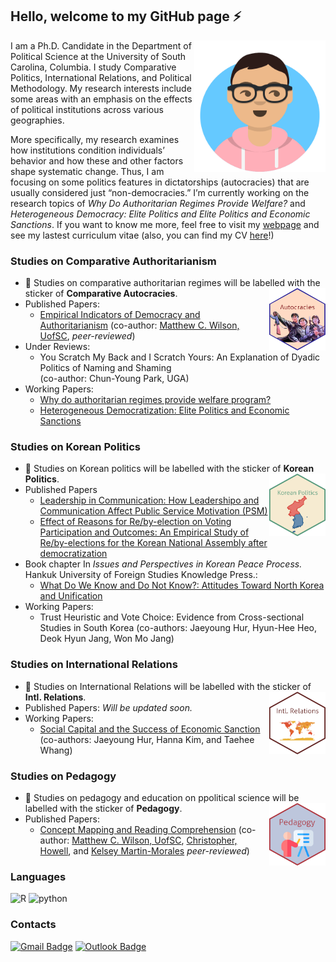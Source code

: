 ## Hello, welcome to my GitHub page ⚡
<img src= "avataaars.png"  width="210" height= "210" align="right" />

I am a Ph.D. Candidate in the Department of Political Science at the University of South Carolina, Columbia. I study Comparative Politics, International Relations, and Political Methodology. My research interests include some areas with an emphasis on the effects of political institutions across various geographies.

More specifically, my research examines how institutions condition individuals’ behavior and how these and other factors shape systematic change. Thus, I am focusing on some politics features in dictatorships (autocracies) that are usually considered just “non-democracies.” I’m currently working on the research topics of *Why Do Authoritarian Regimes Provide Welfare?* and *Heterogeneous Democracy: Elite Politics and Elite Politics and Economic Sanctions*. If you want to know me more, feel free to visit my [webpage](https://www.sanghoon-park.com/) and see my lastest curriculum vitae (also, you can find my CV [here](https://www.dropbox.com/s/emdhih3uzpo660n/Sanghoon_Park_CV.pdf?dl=0)!)

### Studies on Comparative Authoritarianism  
- 💬 Studies on comparative authoritarian regimes will be labelled with the sticker of **Comparative Autocracies**.
<img src="autocrats.png" width="90" height= "100" align="right" /> <br />  
- Published Papers: 
  - [Empirical Indicators of Democracy and Authoritarianism](https://www.oxfordbibliographies.com/view/document/obo-9780199756223/obo-9780199756223-0348.xml?rskey=tdWYwB&result=1&q=Empirical+Indicators+of+Democracy+and+Authoritarianism#firstMatch) (co-author: [Matthew C. Wilson, UofSC](http://matthewcharleswilson.com/), *peer-reviewed*)
- Under Reviews:
  - You Scratch My Back and I Scratch Yours: An Explanation of Dyadic Politics of Naming and Shaming <br>
(co-author: Chun-Young Park, UGA)
- Working Papers: 
  - [Why do authoritarian regimes provide welfare program?](https://github.com/pherephobia/Authoritarian.Welfare)
  - [Heterogeneous Democratization: Elite Politics and Economic Sanctions](https://github.com/pherephobia/HeteroDem)

### Studies on Korean Politics 
- 💬 Studies on Korean politics will be labelled with the sticker of **Korean Politics**.
<img src="Korean Politics.png" width="90" height= "100" align="right" /> <br />  
- Published Papers
  - [Leadership in Communication: How Leadershipo and Communication Affect Public Service Motivation (PSM)](https://github.com/pherephobia/05_KIPA-KAPA)
  - [Effect of Reasons for Re/by-election on Voting Participation and Outcomes: An Empirical Study of Re/by-elections for the Korean National Assembly after democratization](https://github.com/pherephobia/03_KR_REBYELECTION_TURNOUT)
- Book chapter In *Issues and Perspectives in Korean Peace Process.* Hankuk University of Foreign Studies Knowledge Press.:
  - [What Do We Know and Do Not Know?: Attitudes Toward North Korea and Unification](https://github.com/pherephobia/2020_Panmunjom)
- Working Papers: 
  - Trust Heuristic and Vote Choice: Evidence from Cross-sectional Studies in South Korea (co-authors: Jaeyoung Hur, Hyun-Hee Heo, Deok Hyun Jang, Won Mo Jang)
  
 ### Studies on International Relations
- 💬 Studies on International Relations will be labelled with the sticker of **Intl. Relations**.
<img src="IR.png" width="90" height= "100" align="right" /> <br />  
- Published Papers: *Will be updated soon.*
- Working Papers:
  - [Social Capital and the Success of Economic Sanction](https://github.com/pherephobia/SCEconSanction) (co-authors: Jaeyoung Hur, Hanna Kim, and Taehee Whang)

### Studies on Pedagogy
- 💬 Studies on pedagogy and education on ppolitical science will be labelled with the sticker of **Pedagogy**.
<img src="pedagogy.png" width="90" height= "100" align="right" /> <br />  
- Published Papers: 
  - [Concept Mapping and Reading Comprehension](https://www.tandfonline.com/doi/abs/10.1080/15512169.2023.2164861?journalCode=upse20) (co-author: [Matthew C. Wilson, UofSC](http://matthewcharleswilson.com/), [Christopher, Howell](https://sites.google.com/view/c-e-howell), and [Kelsey Martin-Morales](https://www.kelseymartinmorales.com/) *peer-reviewed*)

 ### Languages
![R](https://img.shields.io/badge/R-%E2%98%85%E2%98%85%E2%98%85%E2%98%85%E2%98%85-0696D7?style=plastic&logo=R&logoColor=white) ![python](https://img.shields.io/badge/Python-%E2%98%85%E2%98%85%E2%98%85%E2%98%86%E2%98%86-3DDC84?style=plastic&logo=python&logoColor=white) 

### Contacts
[![Gmail Badge](https://img.shields.io/badge/Gmail-d14836?style=flat-square&logo=Gmail&logoColor=white&link=mailto:pherephobia@gmail.com)](mailto:pherephobia@gmail.com) 
[![Outlook Badge](https://img.shields.io/badge/email--000?style=social&logo=microsoft-outlook&logoColor=0078d4&link=mailto:walafif81@gmail.com)](mailto:sp23@email.sc.edu)
<!--
**pherephobia/pherephobia** is a ✨ _special_ ✨ repository because its `README.md` (this file) appears on your GitHub profile.

Here are some ideas to get you started:

- 🔭 I’m currently working on ...
- 🌱 I’m currently learning ...
- 👯 I’m looking to collaborate on ...
- 🤔 I’m looking for help with ...
- 💬 Ask me about ...
- 📫 How to reach me: ...
- 😄 Pronouns: ...
- ⚡ Fun fact: ...
-->
